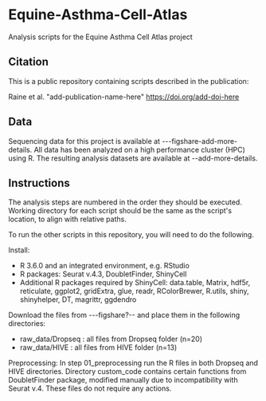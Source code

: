 # Equine-Asthma-Cell-Atlas
Analysis scripts for the Equine Asthma Cell Atlas project 

## Citation
This is a public repository containing scripts described in the publication:

Raine et al. "add-publication-name-here" https://doi.org/add-doi-here

## Data
Sequencing data for this project is available at ---figshare-add-more-details. All data has been analyzed on a high performance cluster (HPC) using R. The resulting analysis datasets are available at --add-more-details.

## Instructions
The analysis steps are numbered in the order they should be executed. Working directory for each script should be the same as the script's location, to align with relative paths.

To run the other scripts in this repository, you will need to do the following.

Install:

- R 3.6.0 and an integrated environment, e.g. RStudio
- R packages: Seurat v.4.3, DoubletFinder, ShinyCell
- Additional R packages required by ShinyCell: data.table, Matrix, hdf5r, reticulate, ggplot2, gridExtra, glue, readr, RColorBrewer, R.utils, shiny, shinyhelper, DT, magrittr, ggdendro

Download the files from ---figshare?-- and place them in the following directories:

- raw_data/Dropseq : all files from Dropseq folder (n=20)
- raw_data/HIVE : all files from HIVE folder (n=13)

Preprocessing:
In step 01_preprocessing run the R files in both Dropseq and HIVE directories. Directory custom_code contains certain functions from DoubletFinder package, modified manually due to incompatibility with Seurat v.4. These files do not require any actions. 
